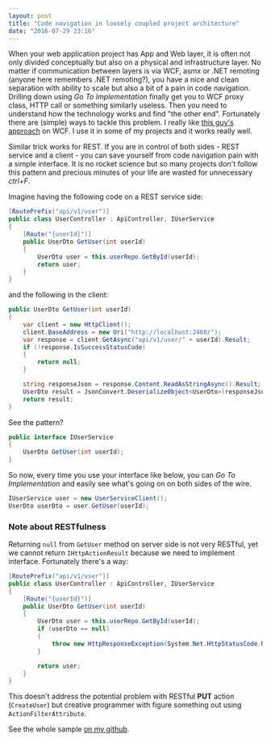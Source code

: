 ```yaml
---
layout: post
title: "Code navigation in loosely coupled project architecture"
date: "2016-07-29 23:16"
---
```


When your web application project has App and Web layer, it is often not only divided conceptually but also on a physical and infrastructure layer. No matter if communication between layers is via WCF, asmx or .NET remoting (anyone here remembers .NET remoting?), you have a nice and clean separation with ability to scale but also a bit of a pain in code navigation. Drilling down using _Go To Implementation_ finally get you to WCF proxy class, HTTP call or something similarly useless. Then you need to understand how the technology works and find "the other end".
Fortunately there are (simple) ways to tackle this problem. I really like [this guy's approach](http://www.codemag.com/article/0809101) on WCF. I use it in some of my projects and it works really well.

Similar trick works for REST. If you are in control of both sides - REST service and a client - you can save yourself from code navigation pain with a simple interface. It is no rocket science but so many projects don't follow this pattern and precious minutes of your life are wasted for unnecessary _ctrl+F_.

Imagine having the following code on a REST service side:

```csharp
[RoutePrefix("api/v1/user")]
public class UserController : ApiController, IUserService
{
    [Route("{userId}")]
    public UserDto GetUser(int userId)
    {
        UserDto user = this.userRepo.GetById(userId);
        return user;
    }
}
```

and the following in the client:

```csharp
public UserDto GetUser(int userId)
{
    var client = new HttpClient();
    client.BaseAddress = new Uri("http://localhost:2460/");
    var response = client.GetAsync("api/v1/user/" + userId).Result;
    if (!response.IsSuccessStatusCode)
    {
        return null;
    }

    string responseJson = response.Content.ReadAsStringAsync().Result;
    UserDto result = JsonConvert.DeserializeObject<UserDto>(responseJson);
    return result;
}
```

See the pattern?

```csharp
public interface IUserService
{
    UserDto GetUser(int userId);
}
```

So now, every time you use your interface like below, you can _Go To Implementation_ and easily see what's going on on both sides of the wire.

```csharp
IUserService user = new UserServiceClient();
UserDto userDto = user.GetUser(userId);
```

### Note about RESTfulness

Returning `null` from `GetUser` method on server side is not very RESTful, yet we cannot return `IHttpActionResult` because we need to implement interface. Fortunately there's a way:

```csharp
[RoutePrefix("api/v1/user")]
public class UserController : ApiController, IUserService
{
    [Route("{userId}")]
    public UserDto GetUser(int userId)
    {
        UserDto user = this.userRepo.GetById(userId);
        if (userDto == null)
        {
            throw new HttpResponseException(System.Net.HttpStatusCode.NotFound);
        }

        return user;
    }
}
```

This doesn't address the potential problem with RESTful __PUT__ action (`CreateUser`) but creative programmer with figure something out using `ActionFilterAttribute`.

See the whole sample [on my github](https://github.com/benetkiewicz/RestApiCodeNavigationSample).
